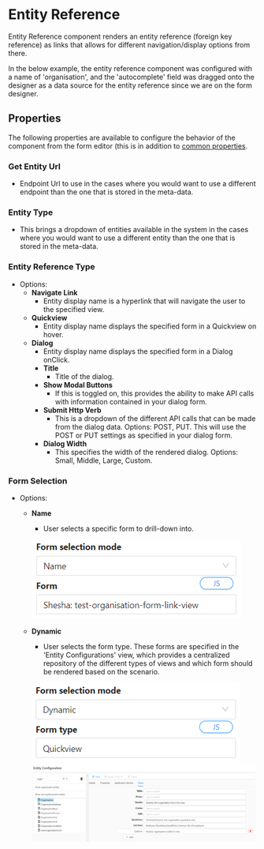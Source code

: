 # Entity Reference

Entity Reference component renders an entity reference (foreign key reference) as links that allows for different navigation/display options from there.

In the below example, the entity reference component was configured with a name of 'organisation', and the 'autocomplete' field was dragged onto the designer as a data source for the entity reference since we are on the form designer.

[//]: # (<iframe width="100%" height="500" src="https://pd-docs-adminportal-test.shesha.dev/shesha/forms-designer/?id=b0bf7ab6-5ef8-4a76-8610-fcac32b5953b" title="Entity Reference Component" ></iframe>)

## Properties

The following properties are available to configure the behavior of the component from the form editor (this is in addition to [common properties](/docs/front-end-basics/form-components/common-component-properties.md).

### Get Entity Url

- Endpoint Url to use in the cases where you would want to use a different endpoint than the one that is stored in the meta-data.

### Entity Type

- This brings a dropdown of entities available in the system in the cases where you would want to use a different entity than the one that is stored in the meta-data.

### Entity Reference Type

- Options:
  - **Navigate Link**
    - Entity display name is a hyperlink that will navigate the user to the specified view.
  - **Quickview**
    - Entity display name displays the specified form in a Quickview on hover.
  - **Dialog**
    - Entity display name displays the specified form in a Dialog onClick.
    - **Title**
      - Title of the dialog.
    - **Show Modal Buttons**
      - If this is toggled on, this provides the ability to make API calls with information contained in your dialog form.
    - **Submit Http Verb**
      - This is a dropdown of the different API calls that can be made from the dialog data. Options: POST, PUT. This will use the POST or PUT settings as specified in your dialog form.
    - **Dialog Width**
      - This specifies the width of the rendered dialog. Options: Small, Middle, Large, Custom.

### Form Selection

- Options:

  - **Name**

    - User selects a specific form to drill-down into.

    ![Image](./images/entityR1.png)

  - **Dynamic**

    - User selects the form type. These forms are specified in the 'Entity Configurations' view, which provides a centralized repository of the different types of views and which form should be rendered based on the scenario.

    ![Image](./images/entityR2.png)
    ![Image](./images/entityR3.png)
